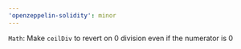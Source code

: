 ```yaml
---
'openzeppelin-solidity': minor
---
```


`Math`: Make `ceilDiv` to revert on 0 division even if the numerator is 0
